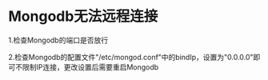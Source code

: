 # Mongodb无法远程连接

1.检查Mongodb的端口是否放行

2.检查Mongodb的配置文件"/etc/mongod.conf"中的bindIp，设置为"0.0.0.0"即可不限制IP连接，更改设置后需要重启Mongodb

